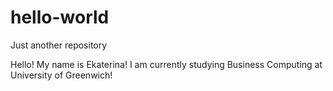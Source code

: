 # hello-world
Just another repository

Hello! My name is Ekaterina!
I am currently studying Business Computing at University of Greenwich!
